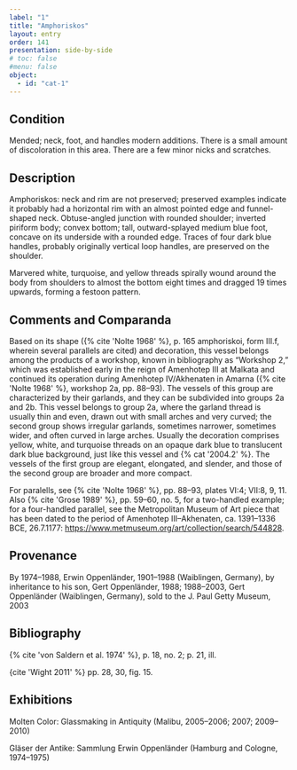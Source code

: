 ```yaml
---
label: "1"
title: "Amphoriskos"
layout: entry
order: 141
presentation: side-by-side
# toc: false
#menu: false 
object:
  - id: "cat-1"
---
```


## Condition

Mended; neck, foot, and handles modern additions. There is a small amount of discoloration in this area. There are a few minor nicks and scratches.

## Description

Amphoriskos: neck and rim are not preserved; preserved examples indicate it probably had a horizontal rim with an almost pointed edge and funnel-shaped neck. Obtuse-angled junction with rounded shoulder; inverted piriform body; convex bottom; tall, outward-splayed medium blue foot, concave on its underside with a rounded edge. Traces of four dark blue handles, probably originally vertical loop handles, are preserved on the shoulder.

Marvered white, turquoise, and yellow threads spirally wound around the body from shoulders to almost the bottom eight times and dragged 19 times upwards, forming a festoon pattern.

## Comments and Comparanda

Based on its shape ({% cite 'Nolte 1968' %}, p. 165 amphoriskoi, form III.f, wherein several parallels are cited) and decoration, this vessel belongs among the products of a workshop, known in bibliography as “Workshop 2,” which was established early in the reign of Amenhotep III at Malkata and continued its operation during Amenhotep IV/Akhenaten in Amarna ({% cite 'Nolte 1968' %}, workshop 2a, pp. 88–93). The vessels of this group are characterized by their garlands, and they can be subdivided into groups 2a and 2b. This vessel belongs to group 2a, where the garland thread is usually thin and even, drawn out with small arches and very curved; the second group shows irregular garlands, sometimes narrower, sometimes wider, and often curved in large arches. Usually the decoration comprises yellow, white, and turquoise threads on an opaque dark blue to translucent dark blue background, just like this vessel and {% cat '2004.2' %}. The vessels of the first group are elegant, elongated, and slender, and those of the second group are broader and more compact.

For paralells, see {% cite 'Nolte 1968' %}, pp. 88–93, plates VI:4; VII:8, 9, 11. Also {% cite 'Grose 1989' %}, pp. 59–60, no. 5, for a two-handled example; for a four-handled parallel, see the Metropolitan Museum of Art piece that has been dated to the period of Amenhotep III–Akhenaten, ca. 1391–1336 BCE, 26.7.1177: <https://www.metmuseum.org/art/collection/search/544828>.

## Provenance

By 1974–1988, Erwin Oppenländer, 1901–1988 (Waiblingen, Germany), by inheritance to his son, Gert Oppenländer, 1988; 1988–2003, Gert Oppenländer (Waiblingen, Germany), sold to the J. Paul Getty Museum, 2003

## Bibliography

{% cite 'von Saldern et al. 1974' %}, p. 18, no. 2; p. 21, ill.

{cite 'Wight 2011' %} pp. 28, 30, fig. 15.

## Exhibitions

Molten Color: Glassmaking in Antiquity (Malibu, 2005–2006; 2007; 2009–2010)

Gläser der Antike: Sammlung Erwin Oppenländer (Hamburg and Cologne, 1974–1975)

